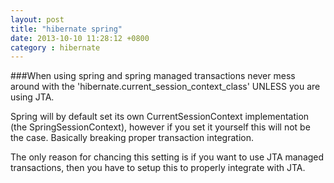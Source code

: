 ```yaml
---
layout: post
title: "hibernate spring"
date: 2013-10-10 11:28:12 +0800
category : hibernate
---
```


###When using spring and spring managed transactions never mess around with the 'hibernate.current_session_context_class' UNLESS you are using JTA.

Spring will by default set its own CurrentSessionContext implementation (the SpringSessionContext), however if you set it yourself this will not be the case. Basically breaking proper transaction integration.

The only reason for chancing this setting is if you want to use JTA managed transactions, then you have to setup this to properly integrate with JTA.


<!--more-->





